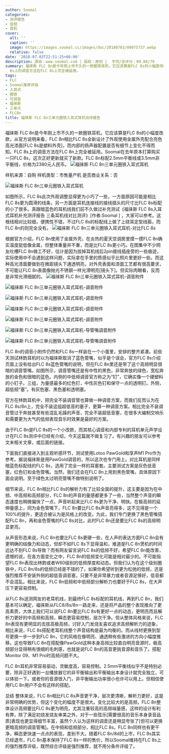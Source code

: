 ```yaml
---
author: Soomal
categories:
- 测评报告
- 音频
- 耳机
cover:
  alt: ''
  caption: ''
  image: https://images.soomal.cc/images/doc/20180703/00075737.webp
  relative: false
date: '2018-07-03T22:51:25+08:00'
description: 源自：www.soomal.com | 版权：原创 |  平均/总评分：09.88/79
summary: 福徕斯 FLC 8n是今年刚上市不久的一款圈铁耳机，它应该算是FLC 8s的小幅度改款，从官方说明来看，FLC 8n相比FLC 8s全新设计了外观使用金属外壳配合亮色高光漆面，FLC
  8s上的调音方法在FLC 8n上完全被延用。
tags:
- FLC
- Soomal推荐评级
- 入耳式
- 圈铁
- 可调音
- 福徕斯
- 三单元
- FLC8n
title: 福徕斯 FLC 8n三单元圈铁入耳式耳机测评报告
---
```


福徕斯 FLC 8n是今年刚上市不久的一款圈铁耳机，它应该算是FLC 8s的小幅度改款，从官方说明来看，FLC 8n相比FLC 8s全新设计了外观使用金属外壳配合亮色高光漆面[FLC 8s是塑料外壳]，而内部的扬声器配置是否有细节上变化不得而知。FLC 8s上的调音方法在FLC 8n上完全被延用。Soomal在去年原本打算购买一只FLC 8s，这次正好更新就买了新款。FLC 8n标配2.5mm平衡线或3.5mm非平衡线，价格为2380元人民币。
![福徕斯 FLC 8n三单元圈铁入耳式耳机](https://images.soomal.cc/images/doc/20180625/00075614.webp)





样机来源：自购
样机类型：市售量产机
是否商业关系：否

![福徕斯 FLC 8n三单元圈铁入耳式耳机](https://images.soomal.cc/images/doc/20180625/00075615.webp)




如图所示，FLC 8s此次外观调整显得更为小巧了一些，一方面原因可能是相比FLC 8s更为圆滑的线条，另一方面是耳机连接线的接线插头的尺寸比FLC 8s标配的小了很多。真跟暗蓝色的耳机线我们前不久做过补充测试《福徕斯 FLC 8s入耳式耳机补充测评报告 三条耳机线对比测评》[作者:Soomal ]
，大家可以参考。这根线相对比较细，便携性不错，不过FLC 8s的标配线上做了上绕耳定型线箍，而FLC 8n的则完全没有。
![福徕斯 FLC 8n三单元圈铁入耳式耳机-对比FLC 8s](https://images.soomal.cc/images/doc/20180625/00075629.webp)




根据官方介绍，FLC 8n使用了金属外壳，在炎热的夏天空调房里摸一摸FLC 8n确实温度挺低像金属，但整体重量并不重，而是比FLC 8s更小巧。在图集中不少网友吐槽FLC 8n做工不好，估计是因为拔掉耳机线后2pin接线插座旁的一些痕迹，实际使用中不会遇到这样问题，实际拿在手里的质感似乎比照片里更好一些。而这种高光漆面要做到在微距镜头下通透明亮，对外壳表面和漆面工艺都有很高要求，不可能让FLC 8n表面像抛光不锈钢一样光滑明亮[镜头下]。但实际肉眼看，反而是非常光滑细腻的。
![福徕斯 FLC 8n三单元圈铁入耳式耳机-调音附件](https://images.soomal.cc/images/doc/20180625/00075632.webp)




![福徕斯 FLC 8n三单元圈铁入耳式耳机-调音附件](https://images.soomal.cc/images/doc/20180625/00075633_01.webp)




![福徕斯 FLC 8n三单元圈铁入耳式耳机-调音附件](https://images.soomal.cc/images/doc/20180625/00075634_01.webp)




![福徕斯 FLC 8n三单元圈铁入耳式耳机-调音附件](https://images.soomal.cc/images/doc/20180625/00075635_01.webp)




![福徕斯 FLC 8n三单元圈铁入耳式耳机-调音附件](https://images.soomal.cc/images/doc/20180625/00075636_01.webp)




![福徕斯 FLC 8n三单元圈铁入耳式耳机-导管嘴调音附件](https://images.soomal.cc/images/doc/20180625/00075637_01.webp)




![福徕斯 FLC 8n三单元圈铁入耳式耳机-导管嘴调音附件](https://images.soomal.cc/images/doc/20180625/00075638_01.webp)




FLC 8n的调音小附件仍然和FLC 8s一样装在一个小蛋里，安排的整齐紧凑。前些天测试林韵耳机时以为福徕斯取消了蓝色管嘴，似乎是个误会，官方FLC 8s介绍页面上没有给出FLC 8s蓝色管嘴的说明，但在FLC 8n里还是带了这个高频明显很暗的调音管嘴。如图所示，调音管嘴还是有中性的黑色，非常奔放的绿色，宽松奔放的金色和很暗的蓝色。内侧的中低频调音官方称之为“钉”，它确实像一个硬塑料的小钉子。三组，为量感最多的红色钉，中性灰色钉和保守一点的透明钉。外侧，超低频“塞”。有灰色塞、黑色塞和透明塞。

官方在林韵耳机中，把完全不装调音管也算做一种调音方案，而我们反而认为在FLC 8s/8n上，完全不装这组超低音的塞子，更算一种调音方案。相比完全不装调音管过于奔放甚至有些混乱毛躁的声音，完全不装超低音塞，在很多大编制交响乐和需要更为大气的低频表现音乐时效果是最好的方案。

由于FLC 8n是FLC 8s的一个小改款，而其核心调音和内部专利的耳机单元声学设计在FLC 8s测评中已经有介绍，今天这篇就不做复习了。有兴趣的朋友可以参考文末相关文章，或后面的链接。

下面我们直接进入到主观听感环节，测试使用Lotoo PawGold和享声M1 Pro作为参考。据说福徕斯是用PawGold调音的，所以这次也专门用上。对比耳机是同样暗蓝色标配线的FLC 8s，选用了完全一样的耳塞套。主要测试方案是灰色低音塞，红色钉和金色管嘴。当然，我们还会在FLC 8n上用到黑色管嘴，具体原因下面会说明。至于绿色太过明亮管嘴不做特别说明了。

细节来说，FLC 8n相比FLC 8s的解析力有了比较全面的提升，这主要是因为在中频、中高频和高频部分，FLC 8n的声音的量感都更多了一些，当然整个声音的瞬态速度也稍微偏快了一点，声音听起来比FLC 8s更为干净、明快。在极高频的延伸量感上，同为金色管嘴下，FLC 8n要比FLC 8s声音亮得多，这不见得是一个100%的提升，更适合被认为是风格上的改变。为此，我们专门更换了黑色管嘴搭配FLC 8n，再和金色管嘴的FLC 8s对比，此时FLC 8n还是要比FLC 8s的高频明显更亮。

从声音形态来说，FLC 8n也要比FLC 8s更硬一些，在人声的表达方面FLC 8n会有更明确的结像力和动态，但却不如FLC 8s下显得温和，难道是FLC 8n煲机的时间远达不到FLC 8s导致？而有网友留言说FLC 8s的低频不好，希望FLC 8n能改善，遗憾的说，在各方面变化之中，FLC 8n的低频变化可能是相对最少的。不可能指望FLC 8n表现出林韵或者W60级别的低频厚度和动态。但我们认为在这个级别圈铁中，FLC 8n/8s的低频已经是不错的了。如果你希望听到更为松弛的低频，还是强烈推荐不安装外侧的超低音调音塞，只要不是非常暴力或者音源足够好，低音都不会混乱。相比来说，FLC 8n低频和中低频部分解析力也要好于FLC 8s，在大声压下更容易控制。

从FLC 8s送测网友的老耳机线，到最终FLC 8s标配的耳机线，再到FLC 8n，我们基本可以确定，福徕斯从FLC8/8s/8n一路走来，还是将产品的整个表现推向了更高素质，大体上我们可以说FLC 8n要比FLC 8s有更好一点的动态，更明亮而且解析力更好的中高频和高频，瞬态更容易控制，层次干净。但从整体风格来说，FLC 8n表现有更明显的去拔高极高频，讨好入门发烧友喜欢追求高频解析力的迹象，相比来说，FLC 8s搭配老耳机线整个声音结构是最为均衡的。而从线材更换到型号更换一步一步到FLC 8n，它的风格在像明亮、通透稍有些激进的方向小幅度推移。这也导致FLC 8n在搭配像PawGold这种本身高频比较直白明亮音源时，极高频部分显得稍有很细的毛刺感，也就是说FLC 8n的高音更挑音源和音乐了。搭配Monitor 09、M1 Pro时高频问题不大。

FLC 8n耳机非常容易驱动，灵敏度高，容易控制。2.5mm平衡线似乎不是特别必要，除非正好遇到一台播放器它的非平衡输出和平衡输出本身设计就完全独立，可以体验一下。或者你的音源很入门，非平衡输出功率很小也许可以用上。但相信使用FLC 8n用户不会有这样的搭配。

总结
整体来说，FLC 8n相比FLC 8s声音更干净，层次更清晰，解析力更好，这是非常明确的优势，但这个变化的幅度不是很大。变化比较大的是高频，FLC 8n整体设计高频要比FLC 8s更为明亮，尤其注重较高的高频端量感，这样的设计有利有弊，除了满足初烧发烧友审美之外，对于一些弦乐[需要很高的音乐本身录音品质]表现也更显得细节丰富，虽然个人认为这样的调音还是稍显夸张了[但可以更换更暗高频的调音管嘴]。在中频和低频部分，相比FLC 8s，FLC 8n同样也有更干净，瞬态更快速一点点的表现，差别不大。随着FLC 8n/8d的上市，FLC 8s其实已经退市，FLC 8n基本保持了FLC 8s一样的售价，所以Soomal维持在FLC 8s上的强烈推荐评级，既然综合评级是强烈推荐，就不用分条件评级了。